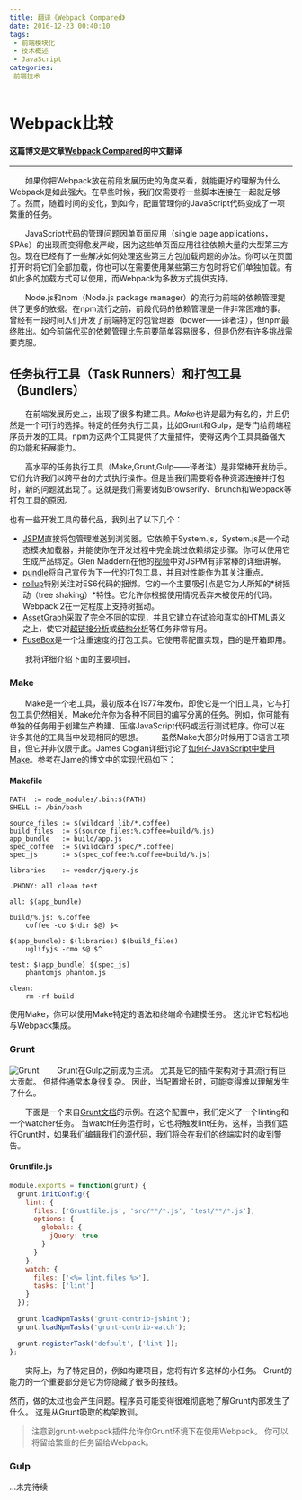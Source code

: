 ```yaml
---
title: 翻译《Webpack Compared》
date: 2016-12-23 00:40:10
tags: 
 - 前端模块化
 - 技术概述
 - JavaScript
categories: 
 前端技术
---
```


# Webpack比较
#### 这篇博文是文章[Webpack Compared](http://survivejs.com/webpack/webpack-compared/)的中文翻译
* * *

&emsp;&emsp;如果你把Webpack放在前段发展历史的角度来看，就能更好的理解为什么Webpack是如此强大。在早些时候，我们仅需要将一些脚本连接在一起就足够了。然而，随着时间的变化，到如今，配置管理你的JavaScript代码变成了一项繁重的任务。

&emsp;&emsp;JavaScript代码的管理问题因单页面应用（single page applications，SPAs）的出现而变得愈发严峻，因为这些单页面应用往往依赖大量的大型第三方包。现在已经有了一些解决如何处理这些第三方包加载问题的办法。你可以在页面打开时将它们全部加载，你也可以在需要使用某些第三方包时将它们单独加载。有如此多的加载方式可以使用，而Webpack为多数方式提供支持。

&emsp;&emsp;Node.js和npm（Node.js package manager）的流行为前端的依赖管理提供了更多的依据。在npm流行之前，前段代码的依赖管理是一件非常困难的事。曾经有一段时间人们开发了前端特定的包管理器（bower——译者注），但npm最终胜出。如今前端代买的依赖管理比先前要简单容易很多，但是仍然有许多挑战需要克服。

## 任务执行工具（Task Runners）和打包工具（Bundlers）
&emsp;&emsp;在前端发展历史上，出现了很多构建工具。*Make*也许是最为有名的，并且仍然是一个可行的选择。特定的任务执行工具，比如Grunt和Gulp，是专门给前端程序员开发的工具。npm为这两个工具提供了大量插件，使得这两个工具具备强大的功能和拓展能力。

&emsp;&emsp;高水平的任务执行工具（Make,Grunt,Gulp——译者注）是非常棒开发助手。它们允许我们以跨平台的方式执行操作。但是当我们需要将各种资源连接并打包时，新的问题就出现了。这就是我们需要诸如Browserify、Brunch和Webpack等打包工具的原因。

也有一些开发工具的替代品，我列出了以下几个：
- [JSPM](http://jspm.io/)直接将包管理推送到浏览器。它依赖于System.js，System.js是一个动态模块加载器，并能使你在开发过程中完全跳过依赖绑定步骤。你可以使用它生成产品绑定。Glen Maddern在他的[视频](https://www.youtube.com/watch?t=33&v=iukBMY4apvI)中对JSPM有非常棒的详细讲解。
- [pundle](https://www.npmjs.com/package/pundle)将自己宣传为下一代的打包工具，并且对性能作为其关注重点。
- [rollup](https://www.npmjs.com/package/rollup)特别关注对ES6代码的捆绑。它的一个主要吸引点是它为人所知的*树摇动（tree shaking）*特性。它允许你根据使用情况丢弃未被使用的代码。Webpack 2在一定程度上支持树摇动。
- [AssetGraph](https://www.npmjs.com/package/assetgraph)采取了完全不同的实现，并且它建立在试验和真实的HTML语义之上，使它对[超链接分析](https://www.npmjs.com/package/hyperlink)或[结构分析](https://www.npmjs.com/package/assetviz)等任务非常有用。
- [FuseBox](https://github.com/fuse-box/fuse-box)是一个注重速度的打包工具。它使用零配置实现，目的是开箱即用。

&emsp;&emsp;我将详细介绍下面的主要项目。
### Make
&emsp;&emsp;Make是一个老工具，最初版本在1977年发布。即使它是一个旧工具，它与打包工具仍然相关。Make允许你为各种不同目的编写分离的任务。例如，你可能有单独的任务用于创建生产构建、压缩JavaScript代码或运行测试程序。你可以在许多其他的工具当中发现相同的思想。
&emsp;&emsp;虽然Make大部分时候用于C语言工项目，但它并非仅限于此。James Coglan详细讨论了[如何在JavaScript中使用Make](https://blog.jcoglan.com/2014/02/05/building-javascript-projects-with-make/)。参考在Jame的博文中的实现代码如下：
#### Makefile
```shell
PATH  := node_modules/.bin:$(PATH)
SHELL := /bin/bash

source_files := $(wildcard lib/*.coffee)
build_files  := $(source_files:%.coffee=build/%.js)
app_bundle   := build/app.js
spec_coffee  := $(wildcard spec/*.coffee)
spec_js      := $(spec_coffee:%.coffee=build/%.js)

libraries    := vendor/jquery.js

.PHONY: all clean test

all: $(app_bundle)

build/%.js: %.coffee
    coffee -co $(dir $@) $<

$(app_bundle): $(libraries) $(build_files)
    uglifyjs -cmo $@ $^

test: $(app_bundle) $(spec_js)
    phantomjs phantom.js

clean:
    rm -rf build
```
使用Make，你可以使用Make特定的语法和终端命令建模任务。 这允许它轻松地与Webpack集成。

### Grunt
![Grunt](http://survivejs.com/webpack/images/grunt.png)
&emsp;&emsp;Grunt在Gulp之前成为主流。 尤其是它的插件架构对于其流行有巨大贡献。 但插件通常本身很复杂。 因此，当配置增长时，可能变得难以理解发生了什么。

&emsp;&emsp;下面是一个来自[Grunt文档](http://gruntjs.com/sample-gruntfile)的示例。在这个配置中，我们定义了一个linting和一个watcher任务。 当watch任务运行时，它也将触发lint任务。这样，当我们运行Grunt时，如果我们编辑我们的源代码，我们将会在我们的终端实时的收到警告。
#### Gruntfile.js
```javascript
module.exports = function(grunt) {
  grunt.initConfig({
    lint: {
      files: ['Gruntfile.js', 'src/**/*.js', 'test/**/*.js'],
      options: {
        globals: {
          jQuery: true
        }
      }
    },
    watch: {
      files: ['<%= lint.files %>'],
      tasks: ['lint']
    }
  });

  grunt.loadNpmTasks('grunt-contrib-jshint');
  grunt.loadNpmTasks('grunt-contrib-watch');

  grunt.registerTask('default', ['lint']);
};
```
&emsp;&emsp;实际上，为了特定目的，例如构建项目，您将有许多这样的小任务。 Grunt的能力的一个重要部分是它为你隐藏了很多的接线。

然而，做的太过也会产生问题。程序员可能变得很难彻底地了解Grunt内部发生了什么。 这是从Grunt吸取的构架教训。

>注意到grunt-webpack插件允许你Grunt环境下在使用Webpack。 你可以将留给繁重的任务留给Webpack。

### Gulp

...未完待续
